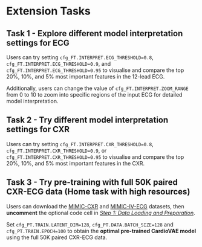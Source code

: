 # Extension Tasks

## Task 1 - Explore different model interpretation settings for ECG

Users can try setting `cfg_FT.INTERPRET.ECG_THRESHOLD=0.8`, `cfg_FT.INTERPRET.ECG_THRESHOLD=0.9`, and `cfg_FT.INTERPRET.ECG_THRESHOLD=0.95` to visualise and compare the top 20%, 10%, and 5% most important features in the 12-lead ECG.

Additionally, users can change the value of `cfg_FT.INTERPRET.ZOOM_RANGE` from 0 to 10 to zoom into specific regions of the input ECG for detailed model interpretation.

## Task 2 - Try different model interpretation settings for CXR
Users can try setting `cfg_FT.INTERPRET.CXR_THRESHOLD=0.8`, `cfg_FT.INTERPRET.CXR_THRESHOLD=0.9`, or `cfg_FT.INTERPRET.CXR_THRESHOLD=0.95` to visualise and compare the top 20%, 10%, and 5% most important features in the CXR.


## Task 3 - Try pre-training with full 50K paired CXR-ECG data (Home task with high resources)
Users can download the [MIMIC-CXR](https://physionet.org/content/mimic-cxr/2.1.0/) and [MIMIC-IV-ECG](https://physionet.org/content/mimic-iv-ecg/1.0/) datasets, then **uncomment** the optional code cell in *[Step 1: Data Loading and Preparation](https://pykale.github.io/mmai-tutorials/tutorials/cardiac-hemodynamics-assessment/tutorial-heart.html#step-1-data-loading-and-preparation)*.

Set `cfg_PT.TRAIN.LATENT_DIM=128`, `cfg_PT.DATA.BATCH_SIZE=128` and `cfg_PT.TRAIN.EPOCH=100` to obtain the **optimal pre-trained CardioVAE model** using the full 50K paired CXR-ECG data.
